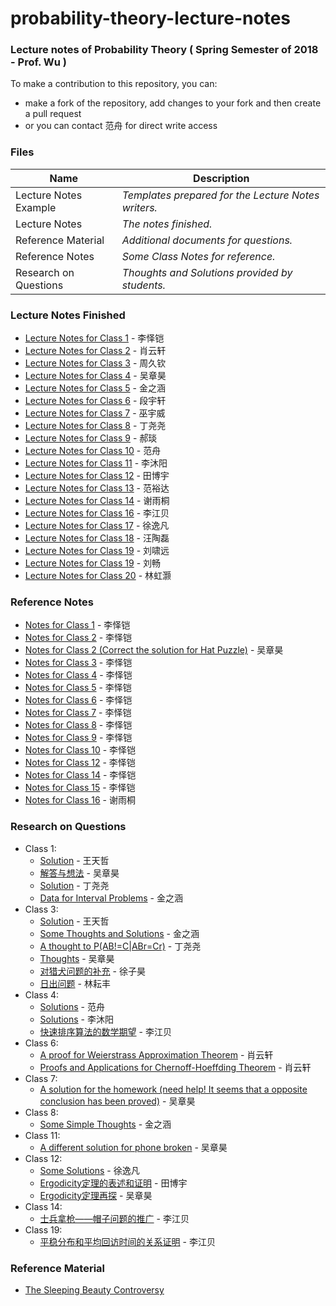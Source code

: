 # probability-theory-lecture-notes

### Lecture notes of Probability Theory ( Spring Semester of 2018 - Prof. Wu )  
To make a contribution to this repository, you can:
- make a fork of the repository, add changes to your fork and then create a pull request
- or you can contact 范舟 for direct write access

### Files

| Name | Description |
| - | - |
| Lecture Notes Example | *Templates prepared for the Lecture Notes writers.* |
| Lecture Notes | *The notes finished.* |
| Reference Material | *Additional documents for questions.* |
| Reference Notes | *Some Class Notes for reference.* |
| Research on Questions | *Thoughts and Solutions provided by students.* |

### Lecture Notes Finished
  - [Lecture Notes for Class 1](https://github.com/ACM-Class-2016/probability-theory-lecture-notes/blob/master/Lecture%20Notes/1/Lecture%20Notes%20for%20Probability%20Theory%20-%20Class%201.pdf) - 李怿铠
  - [Lecture Notes for Class 2](https://github.com/ACM-Class-2016/probability-theory-lecture-notes/blob/master/Lecture%20Notes/2/Probability_Theory_Note2.pdf) - 肖云轩
  - [Lecture Notes for Class 3](https://github.com/ACM-Class-2016/probability-theory-lecture-notes/blob/master/Lecture%20Notes/3/Probability_Theory_Note3-First_Draft.pdf) - 周久钦
  - [Lecture Notes for Class 4](https://github.com/ACM-Class-2016/probability-theory-lecture-notes/blob/master/Lecture%20Notes/4/Probability_Theory_Note4.pdf) - 吴章昊
  - [Lecture Notes for Class 5](https://github.com/ACM-Class-2016/probability-theory-lecture-notes/blob/master/Lecture%20Notes/5/Probability_Theory_Note5.pdf) - 金之涵
  - [Lecture Notes for Class 6](https://github.com/ACM-Class-2016/probability-theory-lecture-notes/blob/master/Lecture%20Notes/6/Note%20of%20Probability%20Lesson%206.pdf) - 段宇轩
  - [Lecture Notes for Class 7](https://github.com/ACM-Class-2016/probability-theory-lecture-notes/blob/master/Lecture%20Notes/7/Lecture%20Notes%20for%20Probability%20Theory%20-%20Class%207.pdf) - 巫宇威
  - [Lecture Notes for Class 8](https://github.com/ACM-Class-2016/probability-theory-lecture-notes/blob/master/Lecture%20Notes/8/Lecture%20Notes%20for%20Probability%20Theory%20-%20Class%208.pdf) - 丁尧尧
  - [Lecture Notes for Class 9](https://github.com/ACM-Class-2016/probability-theory-lecture-notes/blob/master/Lecture%20Notes/9/9.pdf) - 郝琰
  - [Lecture Notes for Class 10](https://github.com/ACM-Class-2016/probability-theory-lecture-notes/blob/master/Lecture%20Notes/10/Lecture%20Notes%20of%20Probability%20Theory%20-%20Lesson%2010.pdf) - 范舟
  - [Lecture Notes for Class 11](https://github.com/ACM-Class-2016/probability-theory-lecture-notes/blob/master/Lecture%20Notes/11/Lecture%20Notes%20of%20Probability%20Theory%20-%20Lesson%2011.pdf) - 李沐阳
  - [Lecture Notes for Class 12](https://github.com/TianBoyu/probability-theory-lecture-notes/blob/master/Lecture%20Notes/12/Lecture%20Notes%20of%20Probability%20Theory%20-%20Lesson%2012.pdf) - 田博宇
  - [Lecture Notes for Class 13](https://github.com/ACM-Class-2016/probability-theory-lecture-notes/blob/master/Lecture%20Notes/13/lecture-notes13.pdf) - 范裕达
  - [Lecture Notes for Class 14](https://github.com/ACM-Class-2016/probability-theory-lecture-notes/blob/master/Lecture%20Notes/14/14.pdf) - 谢雨桐
  - [Lecture Notes for Class 16](https://github.com/ACM-Class-2016/probability-theory-lecture-notes/blob/master/Lecture%20Notes/16/16.pdf) - 李江贝
  - [Lecture Notes for Class 17](https://github.com/ACM-Class-2016/probability-theory-lecture-notes/blob/master/Lecture%20Notes/17/17.pdf) - 徐逸凡
  - [Lecture Notes for Class 18](https://github.com/ACM-Class-2016/probability-theory-lecture-notes/blob/master/Lecture%20Notes/18/18.pdf) - 汪陶磊
  - [Lecture Notes for Class 19](https://github.com/ACM-Class-2016/probability-theory-lecture-notes/blob/master/Lecture%20Notes/19/19_lxy.pdf) - 刘啸远
  - [Lecture Notes for Class 19](https://github.com/ACM-Class-2016/probability-theory-lecture-notes/blob/master/Lecture%20Notes/19/19_lc.pdf) - 刘畅
  - [Lecture Notes for Class 20](https://github.com/ACM-Class-2016/probability-theory-lecture-notes/blob/master/Lecture%20Notes/20/20lhh.pdf) - 林虹灏
### **Reference Notes**
  - [Notes for Class 1](https://github.com/ACM-Class-2016/probability-theory-lecture-notes/blob/master/Reference%20Notes/1/%E6%A6%82%E7%8E%87%E8%AE%BA%E7%AC%94%E8%AE%B001-LYK.pdf) - 李怿铠
  - [Notes for Class 2](https://github.com/ACM-Class-2016/probability-theory-lecture-notes/blob/master/Reference%20Notes/2/%E6%A6%82%E7%8E%87%E8%AE%BA%E7%AC%94%E8%AE%B002-LYK.pdf) - 李怿铠
  - [Notes for Class 2 (Correct the solution for Hat Puzzle)](https://github.com/ACM-Class-2016/probability-theory-lecture-notes/blob/master/Reference%20Notes/2/Elementary%20Probability-%E5%90%B4%E7%AB%A0%E6%98%8A.pdf) - 吴章昊
  - [Notes for Class 3](https://github.com/ACM-Class-2016/probability-theory-lecture-notes/blob/master/Reference%20Notes/3/%E6%A6%82%E7%8E%87%E8%AE%BA%E7%AC%94%E8%AE%B003-LYK.pdf) - 李怿铠
  - [Notes for Class 4](https://github.com/ACM-Class-2016/probability-theory-lecture-notes/blob/ccd2ee39003e9647c08d957b7a457f6218affeac/Reference%20Notes/4/%E6%A6%82%E7%8E%87%E8%AE%BA%E7%AC%94%E8%AE%B004-LYK.pdf) - 李怿铠
  - [Notes for Class 5](https://github.com/ACM-Class-2016/probability-theory-lecture-notes/blob/master/Reference%20Notes/5/%E6%A6%82%E7%8E%87%E8%AE%BA%E7%AC%94%E8%AE%B005-LYK.pdf) - 李怿铠
  - [Notes for Class 6](https://github.com/ACM-Class-2016/probability-theory-lecture-notes/blob/facf3577daf627b5924a5614a70a8162cd503f4d/Reference%20Notes/6/%E6%A6%82%E7%8E%87%E8%AE%BA%E7%AC%94%E8%AE%B006-LYK.pdf) - 李怿铠
  - [Notes for Class 7](https://github.com/ACM-Class-2016/probability-theory-lecture-notes/blob/master/Reference%20Notes/7/%E6%A6%82%E7%8E%87%E8%AE%BA%E7%AC%94%E8%AE%B007-LYK.pdf) - 李怿铠
  - [Notes for Class 8](https://github.com/ACM-Class-2016/probability-theory-lecture-notes/blob/098822dbb3d60f2d64658db17522ddeef1cb98d9/Reference%20Notes/8/%E6%A6%82%E7%8E%87%E8%AE%BA%E7%AC%94%E8%AE%B008-LYK.pdf) - 李怿铠
  - [Notes for Class 9](https://github.com/ACM-Class-2016/probability-theory-lecture-notes/blob/master/Reference%20Notes/9/%E6%A6%82%E7%8E%87%E8%AE%BA%E7%AC%94%E8%AE%B009-LYK.pdf) - 李怿铠
  - [Notes for Class 10](https://github.com/ACM-Class-2016/probability-theory-lecture-notes/blob/master/Reference%20Notes/10/%E6%A6%82%E7%8E%87%E8%AE%BA%E7%AC%94%E8%AE%B010-LYK.pdf) - 李怿铠
  - [Notes for Class 12](https://github.com/ACM-Class-2016/probability-theory-lecture-notes/blob/ac75d73a3dc9ea3c7ff03bcb34fc0a1fbc06da98/Reference%20Notes/12/%E6%A6%82%E7%8E%87%E8%AE%BA%E7%AC%94%E8%AE%B012-LYK.pdf) - 李怿铠
  - [Notes for Class 14](https://github.com/ACM-Class-2016/probability-theory-lecture-notes/blob/master/Reference%20Notes/14/%E6%A6%82%E7%8E%87%E8%AE%BA%E7%AC%94%E8%AE%B014-LYK.pdf) - 李怿铠
  - [Notes for Class 15](https://github.com/ACM-Class-2016/probability-theory-lecture-notes/blob/master/Reference%20Notes/15/%E6%A6%82%E7%8E%87%E8%AE%BA%E7%AC%94%E8%AE%B015-LYK.pdf) - 李怿铠
  - [Notes for Class 16](https://github.com/ACM-Class-2016/probability-theory-lecture-notes/blob/master/Reference%20Notes/16/Class16-%E8%B0%A2%E9%9B%A8%E6%A1%90.pdf) - 谢雨桐

### Research on Questions
  - Class 1:
    - [Solution](https://github.com/ACM-Class-2016/probability-theory-lecture-notes/blob/master/Research%20on%20Questions/1/Solution_%E7%8E%8B%E5%A4%A9%E5%93%B2.pdf) - 王天哲
    - [解答与想法](https://github.com/ACM-Class-2016/probability-theory-lecture-notes/blob/master/Research%20on%20Questions/1/%E8%A7%A3%E7%AD%94%E4%B8%8E%E6%83%B3%E6%B3%95-%E5%90%B4%E7%AB%A0%E6%98%8A.pdf) - 吴章昊
    - [Solution](https://github.com/ACM-Class-2016/probability-theory-lecture-notes/blob/master/Research%20on%20Questions/1/Solution_%E4%B8%81%E5%B0%A7%E5%B0%A7.pdf) - 丁尧尧
    - [Data for Interval Problems](https://github.com/ACM-Class-2016/probability-theory-lecture-notes/blob/ccd2ee39003e9647c08d957b7a457f6218affeac/Research%20on%20Questions/1/Data%20for%20Interval%20Problems/small_data.pdf) - 金之涵
  - Class 3:
    - [Solution](https://github.com/ACM-Class-2016/probability-theory-lecture-notes/blob/master/Research%20on%20Questions/3/Solution_%E7%8E%8B%E5%A4%A9%E5%93%B2.pdf) - 王天哲
    - [Some Thoughts and Solutions](https://github.com/ACM-Class-2016/probability-theory-lecture-notes/blob/master/Research%20on%20Questions/3/Thoughts_%E9%87%91%E4%B9%8B%E6%B6%B5.pdf) - 金之涵
    - [A thought to P(AB!=C|ABr=Cr)](https://github.com/ACM-Class-2016/probability-theory-lecture-notes/blob/master/Research%20on%20Questions/3/Thoughts_%E4%B8%81%E5%B0%A7%E5%B0%A7.pdf) - 丁尧尧 
    - [Thoughts](https://github.com/ACM-Class-2016/probability-theory-lecture-notes/blob/master/Research%20on%20Questions/3/Thoughts_%E5%90%B4%E7%AB%A0%E6%98%8A.pdf) - 吴章昊
    - [对猎犬问题的补充](https://github.com/ACM-Class-2016/probability-theory-lecture-notes/blob/master/Research%20on%20Questions/3/thoughts_Xu.pdf) - 徐子昊
    - [日出问题](https://github.com/ACM-Class-2016/probability-theory-lecture-notes/blob/master/Research%20on%20Questions/1/Sunrise_problem.pdf) - 林耘丰
  - Class 4:
    - [Solutions](https://github.com/ACM-Class-2016/probability-theory-lecture-notes/blob/master/Research%20on%20Questions/4/Solutions-Lecture-4-%E8%8C%83%E8%88%9F.pdf) - 范舟
    - [Solutions](https://github.com/ACM-Class-2016/probability-theory-lecture-notes/blob/master/Research%20on%20Questions/4/Thoughts_%E6%9D%8E%E6%B2%90%E9%98%B3.pdf) - 李沐阳
    - [快速排序算法的数学期望](https://github.com/ACM-Class-2016/probability-theory-lecture-notes/blob/master/Research%20on%20Questions/4/QuickSort.pdf) - 李江贝
  - Class 6:
    - [A proof for Weierstrass Approximation Theorem](https://github.com/ACM-Class-2016/probability-theory-lecture-notes/tree/master/Research%20on%20Questions/6/Proof_for_Weierstrass_Approximation_Theorem.pdf) - 肖云轩
    - [Proofs and Applications for Chernoff-Hoeffding Theorem](https://github.com/ACM-Class-2016/probability-theory-lecture-notes/tree/master/Research%20on%20Questions/6/Proofs_and_Interesting_applications_of_Chernoff-Hoeffding_Theorem.pdf) - 肖云轩  
  - Class 7:
    - [A solution for the homework (need help! It seems that a opposite conclusion has been proved)](https://github.com/ACM-Class-2016/probability-theory-lecture-notes/tree/master/Research%20on%20Questions/7/Solution_for_the_HW.pdf) - 吴章昊 
  - Class 8:
    - [Some Simple Thoughts](https://github.com/ACM-Class-2016/probability-theory-lecture-notes/blob/master/Research%20on%20Questions/8/SomeThoughts_Pascalprimer.pdf) - 金之涵
  - Class 11:
    - [A different solution for phone broken](https://github.com/ACM-Class-2016/probability-theory-lecture-notes/blob/master/Research%20on%20Questions/11/A%20different%20solution%20for%20the%20phone%20broken%20problem.pdf) - 吴章昊
  - Class 12:
    - [Some Solutions](https://github.com/ACM-Class-2016/probability-theory-lecture-notes/blob/87876d4b50c65c4f277a40c85ce8e75bcb18c4e0/Research%20on%20Questions/12/SomeSolutions.pdf) - 徐逸凡
    - [Ergodicity定理的表述和证明](https://github.com/ACM-Class-2016/probability-theory-lecture-notes/blob/master/Research%20on%20Questions/12/%E9%97%AE%E9%A2%98%E8%A7%A3%E7%AD%94.pdf) - 田博宇
    - [Ergodicity定理再探](https://github.com/ACM-Class-2016/probability-theory-lecture-notes/blob/master/Research%20on%20Questions/12/Ergodicity%E5%AE%9A%E7%90%86%E5%86%8D%E6%8E%A2.pdf) - 吴章昊
  - Class 14:
    - [士兵拿枪——帽子问题的推广](https://github.com/ACM-Class-2016/probability-theory-lecture-notes/blob/master/Research%20on%20Questions/14/Soldiers.pdf) - 李江贝
  - Class 19:
    - [平稳分布和平均回访时间的关系证明](https://github.com/ACM-Class-2016/probability-theory-lecture-notes/blob/master/Research%20on%20Questions/19/some_thoughts.pdf) - 李江贝

### Reference Material
  - [The Sleeping Beauty Controversy](https://github.com/ACM-Class-2016/probability-theory-lecture-notes/blob/master/Reference%20Material/The%20Sleeping%20Beauty%20Controversy.pdf)
